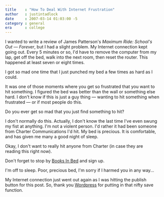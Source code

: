 ```yaml
---
title    : "How To Deal With Internet Frustration"
author   : justintadlock
date     : 2007-03-14 01:03:00 -5
category : general
era      : college
---
```


I wanted to write a review of James Patterson's <i> Maximum Ride: School's Out &mdash; Forever</i>, but I had a slight problem.  My Internet connection kept going out.  Every 5 minutes or so, I'd have to remove the computer from my lap, get off the bed, walk into the next room, then reset the router.  This happened at least seven or eight times.

I got so mad one time that I just punched my bed a few times as hard as I could.

It was one of those moments where you get so frustrated that you want to hit something.  I figured the bed was better than the wall or something else hard.  I don't know if this is just a guy thing &mdash; wanting to hit something when frustrated &mdash; or if most people do this.

Do you ever get so mad that you just find something to hit?

I don't normally do this.  Actually, I don't know the last time I've even swung my fist at anything.  I'm not a violent person.  I'd rather it had been someone from Charter Communications I'd hit.  My bed is precious.  It is comfortable, and has given me many a good night of sleep.

Okay, I don't want to really hit anyone from Charter (in case they are reading this right now).

Don't forget to stop by <a href="http://booksinbed.com" title="Books In Bed: A Book Review Site &amp; Community Forum"> Books In Bed</a> and sign up.

I'm off to sleep.  Poor, precious bed, I'm sorry if I harmed you in any way...

My Internet connection just went out again as I was hitting the publish button for this post.  So, thank you <a href="http://wordpress.org" title="Wordpress" rel="external"> Wordpress</a> for putting in that nifty save function.
